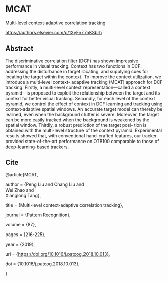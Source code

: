 
# MCAT
Multi-level context-adaptive correlation tracking

https://authors.elsevier.com/c/1XyFn77nKSbrh

## Abstract
The discriminative correlation filter (DCF) has shown impressive performance in visual tracking. Context has two functions in DCF: addressing the disturbance in target locating, and supplying cues for locating the target within the context. To improve the context utilization, we introduce a multi-level context- adaptive tracking (MCAT) approach for DCF tracking. Firstly, a multi-level context representation—called a context pyramid—is proposed to exploit the relationship between the target and its context for better visual tracking. Secondly, for each level of the context pyramid, we control the effect of context in DCF learning and tracking using context-adaptive spatial windows. An accurate target model can thereby be learned, even when the background clutter is severe. Moreover, the target can be more easily tracked when the background is weakened by the spatial window. Thirdly, a robust prediction of the target posi- tion is obtained with the multi-level structure of the context pyramid. Experimental results showed that, with conventional hand-crafted features, our tracker provided state-of-the-art performance on OTB100 comparable to those of deep-learning-based trackers.

## Cite
@article{MCAT,

  author    = {Peng Liu and 
               Chang Liu and           
               Wei Zhao and             
               Xianglong Tang},
                
  title     = {Multi-level context-adaptive correlation tracking},
  
  journal   = {Pattern Recognition},
  
  volume    = {87},
  
  pages     = {216-225},
  
  year      = {2019},
  
  url       = {https://doi.org/10.1016/j.patcog.2018.10.013},
  
  doi       = {10.1016/j.patcog.2018.10.013},
  
}


